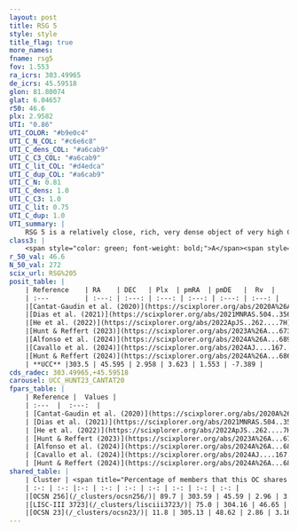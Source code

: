 ```yaml
---
layout: post
title: RSG 5
style: style
title_flag: true
more_names: 
fname: rsg5
fov: 1.553
ra_icrs: 303.49965
de_icrs: 45.59518
glon: 81.80074
glat: 6.04657
r50: 46.6
plx: 2.9582
UTI: "0.86"
UTI_COLOR: "#b9e0c4"
UTI_C_N_COL: "#c6e6c8"
UTI_C_dens_COL: "#a6cab9"
UTI_C_C3_COL: "#a6cab9"
UTI_C_lit_COL: "#d4edca"
UTI_C_dup_COL: "#a6cab9"
UTI_C_N: 0.81
UTI_C_dens: 1.0
UTI_C_C3: 1.0
UTI_C_lit: 0.75
UTI_C_dup: 1.0
UTI_summary: |
    RSG 5 is a relatively close, rich, very dense object of very high C3 quality. It is well-studied in the literature. This object shares a large percentage of members with 3 later reported entries.
class3: |
    <span style="color: green; font-weight: bold;">A</span><span style="color: green; font-weight: bold;">A</span>
r_50_val: 46.6
N_50_val: 272
scix_url: RSG%205
posit_table: |
    | Reference    | RA    | DEC   | Plx  | pmRA  | pmDE   |  Rv  |
    | :---         | :---: | :---: | :---: | :---: | :---: | :---: |
    |[Cantat-Gaudin et al. (2020)](https://scixplorer.org/abs/2020A%26A...640A...1C) | 303.482 | 45.574 | 2.945 | 3.573 | 1.605 | -- |
    |[Dias et al. (2021)](https://scixplorer.org/abs/2021MNRAS.504..356D) | 303.557 | 45.535 | 2.952 | 3.614 | 1.599 | -6.875 |
    |[He et al. (2022)](https://scixplorer.org/abs/2022ApJS..262....7H) | 304.44 | 46.787 | 2.928 | 3.533 | 1.893 | -- |
    |[Hunt & Reffert (2023)](https://scixplorer.org/abs/2023A%26A...673A.114H) | 303.909 | 45.738 | 2.967 | 3.645 | 1.597 | -3.413 |
    |[Alfonso et al. (2024)](https://scixplorer.org/abs/2024A%26A...689A..18A) | 304.0 | 46.003 | 2.907 | 3.546 | 1.672 | -- |
    |[Cavallo et al. (2024)](https://scixplorer.org/abs/2024AJ....167...12C) | 303.549 | 45.581 | 2.967 | -- | -- | -- |
    |[Hunt & Reffert (2024)](https://scixplorer.org/abs/2024A%26A...686A..42H) | 303.909 | 45.738 | 2.967 | 3.645 | 1.597 | -3.413 |
    | **UCC** |303.5 | 45.595 | 2.958 | 3.623 | 1.553 | -7.389 | 
cds_radec: 303.49965,+45.59518
carousel: UCC_HUNT23_CANTAT20
fpars_table: |
    | Reference |  Values |
    | :---  |  :---:  |
    | [Cantat-Gaudin et al. (2020)](https://scixplorer.org/abs/2020A%26A...640A...1C) | `AVNN=0.01, DMNN=7.58, AgeNN=7.54` |
    | [Dias et al. (2021)](https://scixplorer.org/abs/2021MNRAS.504..356D) | `Av=0.209, Dist=328, logage=7.718, [Fe/H]=0.012` |
    | [He et al. (2022)](https://scixplorer.org/abs/2022ApJS..262....7H) | `A0=0.5, logAge=7.6` |
    | [Hunt & Reffert (2023)](https://scixplorer.org/abs/2023A%26A...673A.114H) | `AV50=0.089, diffAV50=0.511, MOD50=7.61, logAge50=7.359` |
    | [Alfonso et al. (2024)](https://scixplorer.org/abs/2024A%26A...689A..18A) | `AV=0.01022, MOD=7.57978, logAge=7.51285, Z=0.01253` |
    | [Cavallo et al. (2024)](https://scixplorer.org/abs/2024AJ....167...12C) | `AV50=0.51, dMod50=7.69, logAge50=7.33, [Fe/H]50=0.04` |
    | [Hunt & Reffert (2024)](https://scixplorer.org/abs/2024A%26A...686A..42H) | `MassJ=109.642` |
shared_table: |
    | Cluster | <span title="Percentage of members that this OC shares with the ones listed">%</span>   | RA   | DEC   | Plx   | pmRA  | pmDE  | Rv | UTI |
    | :-: | :-: |:-: | :-: | :-: | :-: | :-: | :-: | :-: |
    |[OCSN 256](/_clusters/ocsn256/)| 89.7 | 303.59 | 45.59 | 2.96 | 3.63 | 1.56 | -7.39 |0.01 |
    |[LISC-III 3723](/_clusters/lisciii3723/)| 75.0 | 304.16 | 46.65 | 2.92 | 3.51 | 1.72 | -7.45 |0.27 |
    |[OCSN 23](/_clusters/ocsn23/)| 11.8 | 305.13 | 48.62 | 2.86 | 3.16 | 1.97 | -7.7 |0.52 |
---
```

